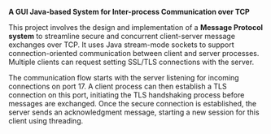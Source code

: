 **A GUI Java-based System for Inter-process Communication over TCP**

This project involves the design and implementation of a **Message Protocol system** to streamline secure and concurrent client-server message exchanges over TCP. It uses Java stream-mode sockets to support connection-oriented communication between client and server processes. Multiple clients can request setting SSL/TLS connections with the server.

The communication flow starts with the server listening for incoming connections on port 17. A client process can then establish a TLS connection on this port, initiating the TLS handshaking process before messages are exchanged. Once the secure connection is established, the server sends an acknowledgment message, starting a new session for this client using threading.

